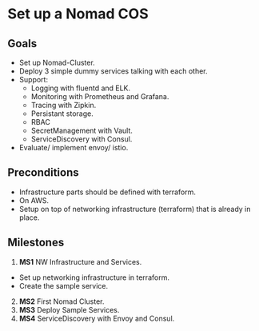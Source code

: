 # Set up a Nomad COS

## Goals

* Set up Nomad-Cluster.
* Deploy 3 simple dummy services talking with each other.
* Support:
  * Logging with fluentd and ELK.
  * Monitoring with Prometheus and Grafana.
  * Tracing with Zipkin.
  * Persistant storage.
  * RBAC 
  * SecretManagement with Vault.
  * ServiceDiscovery with Consul.
* Evaluate/ implement envoy/ istio.

## Preconditions

* Infrastructure parts should be defined with terraform.
* On AWS.
* Setup on top of networking infrastructure (terraform) that is already in place.

## Milestones

1. __MS1__ NW Infrastructure and Services.

  * Set up networking infrastructure in terraform.
  * Create the sample service.

2. __MS2__ First Nomad Cluster.
3. __MS3__ Deploy Sample Services.
4. __MS4__ ServiceDiscovery with Envoy and Consul.
